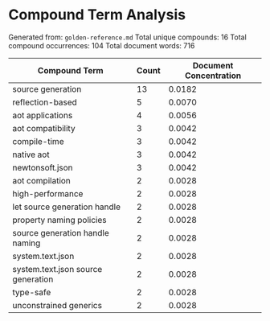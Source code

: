 # Compound Term Analysis

Generated from: `golden-reference.md`
Total unique compounds: 16
Total compound occurrences: 104
Total document words: 716

| Compound Term | Count | Document Concentration |
|---------------|-------|------------------------|
| source generation | 13 | 0.0182 |
| reflection-based | 5 | 0.0070 |
| aot applications | 4 | 0.0056 |
| aot compatibility | 3 | 0.0042 |
| compile-time | 3 | 0.0042 |
| native aot | 3 | 0.0042 |
| newtonsoft.json | 3 | 0.0042 |
| aot compilation | 2 | 0.0028 |
| high-performance | 2 | 0.0028 |
| let source generation handle | 2 | 0.0028 |
| property naming policies | 2 | 0.0028 |
| source generation handle naming | 2 | 0.0028 |
| system.text.json | 2 | 0.0028 |
| system.text.json source generation | 2 | 0.0028 |
| type-safe | 2 | 0.0028 |
| unconstrained generics | 2 | 0.0028 |
